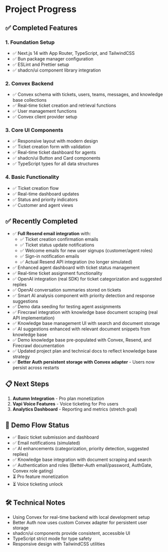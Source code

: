 # Project Progress

## ✅ Completed Features

### 1. Foundation Setup
- ✅ Next.js 14 with App Router, TypeScript, and TailwindCSS
- ✅ Bun package manager configuration
- ✅ ESLint and Prettier setup
- ✅ shadcn/ui component library integration

### 2. Convex Backend
- ✅ Convex schema with tickets, users, teams, messages, and knowledge base collections
- ✅ Real-time ticket creation and retrieval functions
- ✅ User management functions
- ✅ Convex client provider setup

### 3. Core UI Components
- ✅ Responsive layout with modern design
- ✅ Ticket creation form with validation
- ✅ Real-time ticket dashboard for agents
- ✅ shadcn/ui Button and Card components
- ✅ TypeScript types for all data structures

### 4. Basic Functionality
- ✅ Ticket creation flow
- ✅ Real-time dashboard updates
- ✅ Status and priority indicators
- ✅ Customer and agent views

## ✅ Recently Completed
- ✅ **Full Resend email integration** with:
  - ✅ Ticket creation confirmation emails
  - ✅ Ticket status update notifications
  - ✅ Welcome emails for new user signups (customer/agent roles)
  - ✅ Sign-in notification emails
  - ✅ Actual Resend API integration (no longer simulated)
- ✅ Enhanced agent dashboard with ticket status management
- ✅ Real-time ticket assignment functionality
- ✅ OpenAI integration (real SDK) for ticket categorization and suggested replies
- ✅ OpenAI conversation summaries stored on tickets
- ✅ Smart AI analysis component with priority detection and response suggestions
- ✅ Demo data seeding for testing agent assignments
- ✅ Firecrawl integration with knowledge base document scraping (real API implementation)
- ✅ Knowledge base management UI with search and document storage
- ✅ AI suggestions enhanced with relevant document snippets from knowledge base
- ✅ Demo knowledge base pre-populated with Convex, Resend, and Firecrawl documentation
- ✅ Updated project plan and technical docs to reflect knowledge base strategy
- ✅ **Better Auth persistent storage with Convex adapter** - Users now persist across restarts

## 📋 Next Steps
1. **Autumn Integration** - Pro plan monetization
2. **Vapi Voice Features** - Voice ticketing for Pro users
3. **Analytics Dashboard** - Reporting and metrics (stretch goal)

## 🎯 Demo Flow Status
- ✅ Basic ticket submission and dashboard
- ✅ Email notifications (simulated)
- ✅ AI enhancements (categorization, priority detection, suggested replies)
- ✅ Knowledge base integration with document scraping and search
- ✅ Authentication and roles (Better-Auth email/password, AuthGate, Convex role gating)
- ⏳ Pro feature monetization
- ⏳ Voice ticketing unlock

## 🛠️ Technical Notes
- Using Convex for real-time backend with local development setup
- Better Auth now uses custom Convex adapter for persistent user storage
- shadcn/ui components provide consistent, accessible UI
- TypeScript strict mode for type safety
- Responsive design with TailwindCSS utilities
